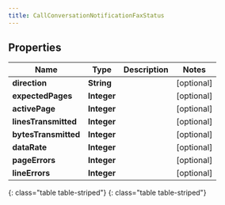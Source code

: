 ```yaml
---
title: CallConversationNotificationFaxStatus
---
```


## Properties

| Name | Type | Description | Notes |
| ------------ | ------------- | ------------- | ------------- |
| **direction** | **String** |  |  [optional] |
| **expectedPages** | **Integer** |  |  [optional] |
| **activePage** | **Integer** |  |  [optional] |
| **linesTransmitted** | **Integer** |  |  [optional] |
| **bytesTransmitted** | **Integer** |  |  [optional] |
| **dataRate** | **Integer** |  |  [optional] |
| **pageErrors** | **Integer** |  |  [optional] |
| **lineErrors** | **Integer** |  |  [optional] |
{: class="table table-striped"}
{: class="table table-striped"}



